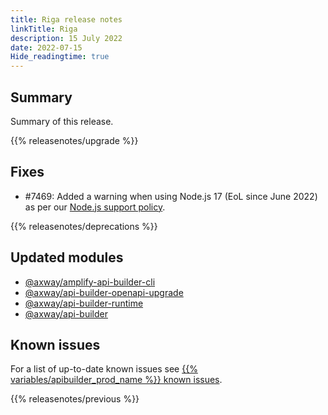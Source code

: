 ```yaml
---
title: Riga release notes
linkTitle: Riga
description: 15 July 2022
date: 2022-07-15
Hide_readingtime: true
---
```

## Summary

Summary of this release.

{{% releasenotes/upgrade %}}

<!-- ## Breaking changes -->

<!-- ## Features -->

## Fixes

* #7469: Added a warning when using Node.js 17 (EoL since June 2022) as per our [Node.js support policy](/docs/nodejs_support_policy/).

{{% releasenotes/deprecations %}}

## Updated modules
* [@axway/amplify-api-builder-cli](https://www.npmjs.com/package/@axway/api-builder-cli/v/3.3.6)
* [@axway/api-builder-openapi-upgrade](https://www.npmjs.com/package/@axway/api-builder-openapi-upgrade/v/1.0.8)
* [@axway/api-builder-runtime](https://www.npmjs.com/package/@axway/api-builder-runtime/v/4.92.2)
* [@axway/api-builder](https://www.npmjs.com/package/@axway/api-builder/v/6.3.6)

## Known issues

For a list of up-to-date known issues see [{{% variables/apibuilder_prod_name %}} known issues](/docs/known_issues/).

{{% releasenotes/previous %}}
